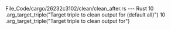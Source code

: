 File_Code/cargo/26232c3102/clean/clean_after.rs --- Rust
10         .arg_target_triple("Target triple to clean output for (default all)")                                                                             10         .arg_target_triple("Target triple to clean output for")

